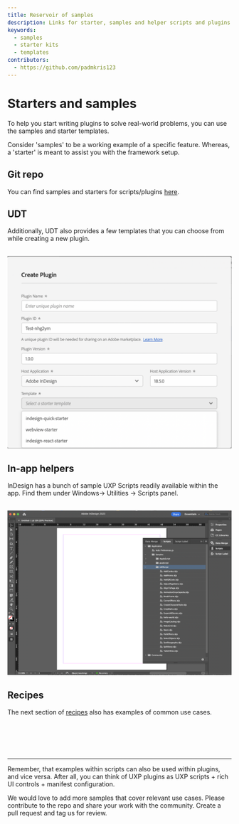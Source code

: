 ```yaml
---
title: Reservoir of samples
description: Links for starter, samples and helper scripts and plugins
keywords:
  - samples
  - starter kits
  - templates
contributors:
  - https://github.com/padmkris123
---
```


# Starters and samples
To help you start writing <!--scripts and -->plugins to solve real-world problems, you can use the samples and starter templates.

Consider 'samples' to be a working example of a specific feature. Whereas, a 'starter' is meant to assist you with the framework setup.

## Git repo
You can find samples and starters for scripts/plugins [here](https://github.com/AdobeDocs/uxp-indesign-samples). 

## UDT
Additionally, UDT also provides a few templates that you can choose from while creating a new plugin. <br></br>

![Templates in UDT](create-plugin-template.png)

## In-app helpers
InDesign has a bunch of sample UXP Scripts readily available within the app. Find them under Windows-> Utilities -> Scripts panel. <br></br>

![Packaged sample scripts](scripts-panel.png)

## Recipes
The next section of [recipes](../recipes/) also has examples of common use cases. 

<br></br> <br></br> 

---

Remember, that examples within scripts can also be used within plugins, and vice versa. After all, you can think of UXP plugins as UXP scripts + rich UI controls + manifest configuration. 

We would love to add more samples that cover relevant use cases. Please contribute to the repo and share your work with the community. Create a pull request and tag us for review.
 